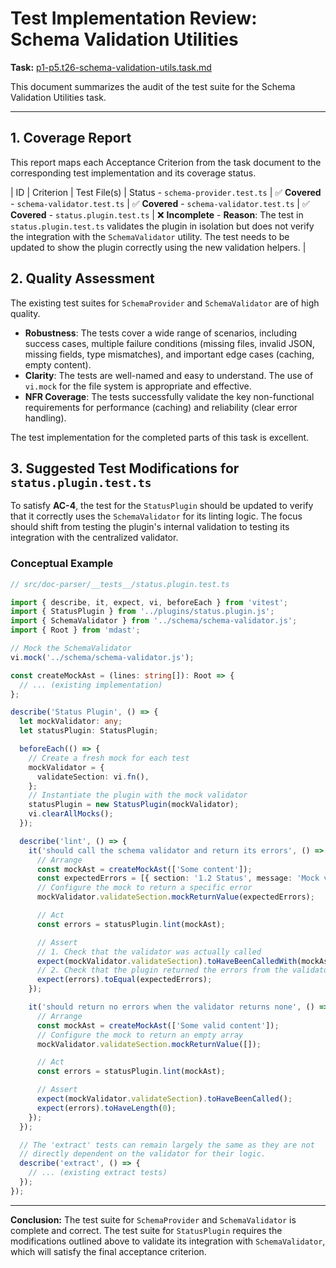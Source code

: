 # Test Implementation Review: Schema Validation Utilities

**Task:** [p1-p5.t26-schema-validation-utils.task.md](../../requirements/p1-p5.t26-schema-validation-utils.task.md)

This document summarizes the audit of the test suite for the Schema Validation Utilities task.

---

## 1. Coverage Report

This report maps each Acceptance Criterion from the task document to the corresponding test implementation and its coverage status.

| ID | Criterion | Test File(s) | Status - `schema-provider.test.ts` | ✅ **Covered** - `schema-validator.test.ts` | ✅ **Covered** - `schema-validator.test.ts` | ✅ **Covered** - `status.plugin.test.ts` | ❌ **Incomplete** - **Reason**: The test in `status.plugin.test.ts` validates the plugin in isolation but does not verify the integration with the `SchemaValidator` utility. The test needs to be updated to show the plugin correctly using the new validation helpers. |

## 2. Quality Assessment

The existing test suites for `SchemaProvider` and `SchemaValidator` are of high quality.

- **Robustness**: The tests cover a wide range of scenarios, including success cases, multiple failure conditions (missing files, invalid JSON, missing fields, type mismatches), and important edge cases (caching, empty content).
- **Clarity**: The tests are well-named and easy to understand. The use of `vi.mock` for the file system is appropriate and effective.
- **NFR Coverage**: The tests successfully validate the key non-functional requirements for performance (caching) and reliability (clear error handling).

The test implementation for the completed parts of this task is excellent.

## 3. Suggested Test Modifications for `status.plugin.test.ts`

To satisfy **AC-4**, the test for the `StatusPlugin` should be updated to verify that it correctly uses the `SchemaValidator` for its linting logic. The focus should shift from testing the plugin's internal validation to testing its integration with the centralized validator.

### Conceptual Example

```typescript
// src/doc-parser/__tests__/status.plugin.test.ts

import { describe, it, expect, vi, beforeEach } from 'vitest';
import { StatusPlugin } from '../plugins/status.plugin.js';
import { SchemaValidator } from '../schema/schema-validator.js';
import { Root } from 'mdast';

// Mock the SchemaValidator
vi.mock('../schema/schema-validator.js');

const createMockAst = (lines: string[]): Root => {
  // ... (existing implementation)
};

describe('Status Plugin', () => {
  let mockValidator: any;
  let statusPlugin: StatusPlugin;

  beforeEach(() => {
    // Create a fresh mock for each test
    mockValidator = {
      validateSection: vi.fn(),
    };
    // Instantiate the plugin with the mock validator
    statusPlugin = new StatusPlugin(mockValidator);
    vi.clearAllMocks();
  });

  describe('lint', () => {
    it('should call the schema validator and return its errors', () => {
      // Arrange
      const mockAst = createMockAst(['Some content']);
      const expectedErrors = [{ section: '1.2 Status', message: 'Mock validation error' }];
      // Configure the mock to return a specific error
      mockValidator.validateSection.mockReturnValue(expectedErrors);

      // Act
      const errors = statusPlugin.lint(mockAst);

      // Assert
      // 1. Check that the validator was actually called
      expect(mockValidator.validateSection).toHaveBeenCalledWith(mockAst, '1-meta', 'task');
      // 2. Check that the plugin returned the errors from the validator
      expect(errors).toEqual(expectedErrors);
    });

    it('should return no errors when the validator returns none', () => {
      // Arrange
      const mockAst = createMockAst(['Some valid content']);
      // Configure the mock to return an empty array
      mockValidator.validateSection.mockReturnValue([]);

      // Act
      const errors = statusPlugin.lint(mockAst);

      // Assert
      expect(mockValidator.validateSection).toHaveBeenCalled();
      expect(errors).toHaveLength(0);
    });
  });

  // The 'extract' tests can remain largely the same as they are not
  // directly dependent on the validator for their logic.
  describe('extract', () => {
    // ... (existing extract tests)
  });
});
```

---

**Conclusion:** The test suite for `SchemaProvider` and `SchemaValidator` is complete and correct. The test suite for `StatusPlugin` requires the modifications outlined above to validate its integration with `SchemaValidator`, which will satisfy the final acceptance criterion.
